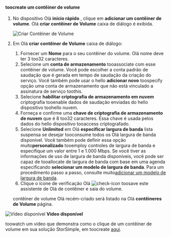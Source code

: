 <!--author=SharS last changed: 9/17/15-->

#### <a name="toocreate-a-volume-container"></a>toocreate um contêiner de volume
1. No dispositivo Olá **início rápido** , clique em **adicionar um contêiner de volume**. Olá **criar contêiner de Volume** caixa de diálogo é exibida.
   
    ![Criar Contêiner de Volume](./media/storsimple-create-volume-container/HCS_CreateVolumeContainerM-include.png)
2. Em Olá **criar contêiner de Volume** caixa de diálogo:
   
   1. Fornecer um **Nome** para o seu contêiner do volume. Olá nome deve ter 3 too32 caracteres.
   2. Selecione um **conta de armazenamento** tooassociate com esse contêiner de volume. Você pode escolher a conta padrão de saudação que é gerada em tempo de saudação da criação do serviço. Você também pode usar o hello **adicionar novo** toospecify opção uma conta de armazenamento que não está vinculado a assinatura de serviço toothis.
   3. Selecione **habilitar criptografia de armazenamento em nuvem** criptografia tooenable dados de saudação enviadas do hello dispositivo toohello nuvem.
   4. Forneça e confirme uma **chave de criptografia de armazenamento de nuvem** que é 8 too32 caracteres. Essa chave é usada pelos dados do hello dispositivo tooaccess criptografado.
   5. Selecione **Unlimited** em Olá **especificar largura de banda** lista suspensa se desejar tooconsume todos os Olá largura de banda disponível. Você também pode definir essa opção muito**personalizado** tooemploy controles de largura de banda e especifique um valor entre 1 e 1.000 Mbps. 
      Se você tiver as informações de uso de largura de banda disponíveis, você pode ser capaz de tooallocate de largura de banda com base em uma agenda especificando **selecionar um modelo de largura de banda**. Para um procedimento passo a passo, consulte muito[adicionar um modelo de largura de banda](../articles/storsimple/storsimple-manage-bandwidth-templates.md#add-a-bandwidth-template).
   6. Clique o ícone de verificação Olá ![check-icon](./media/storsimple-create-volume-container/HCS_CheckIcon-include.png) toosave este assistente de Olá de contêiner e saia do volume. 
   
   contêiner de volume Olá recém-criado será listado na Olá **contêineres de Volume** página.

![Vídeo disponível](./media/storsimple-create-volume-container/Video_icon.png) **Vídeo disponível**

toowatch um vídeo que demonstra como o clique de um contêiner de volume em sua solução StorSimple, em toocreate [aqui](https://azure.microsoft.com/documentation/videos/create-a-volume-container-in-your-storsimple-solution/).

